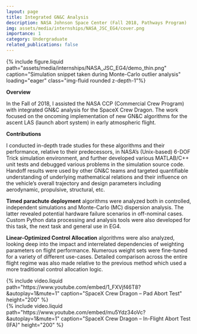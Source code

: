 ```yaml
---
layout: page
title: Integrated GN&C Analysis
description: NASA Johnson Space Center (Fall 2018, Pathways Program)
img: assets/media/internships/NASA_JSC_EG4/cover.png
importance: 1
category: Undergraduate
related_publications: false
---
```


<div class="row">
    <div class="col-sm mt-3 mt-md-0">
        {% include figure.liquid 
            path="assets/media/internships/NASA_JSC_EG4/demo_thin.png"
            caption="Simulation snippet taken during Monte-Carlo outlier analysis"
            loading="eager" class="img-fluid rounded z-depth-1"%}
    </div>
</div>

**Overview**

In the Fall of 2018, I assisted the NASA CCP (Commercial Crew Program) with integrated GN&C analysis for the SpaceX Crew Dragon. The work focused on the oncoming implementation of new GN&C algorithms for the ascent LAS (launch abort system) in early atmospheric flight.

**Contributions**

I conducted in-depth trade studies for these algorithms and their performance, relative to their predecessors, in NASA’s (Unix-based) 6-DOF Trick simulation environment, and further developed various MATLAB/C++ unit tests and debugged various problems in the simulation source code. Handoff results were used by other GN&C teams and targeted quantifiable understanding of underlying mathematical relations and their influence on the vehicle’s overall trajectory and design parameters including aerodynamic, propulsive, structural, etc.

**Timed parachute deployment** algorithms were analyzed both in controlled, independent simulations and Monte-Carlo (MC) dispersion analysis. The latter revealed potential hardware failure scenarios in off-nominal cases. Custom Python data processing and analysis tools were also developed for this task, the next task and general use in EG4.

**Linear-Optimized Control Allocation** algorithms were also analyzed, looking deep into the impact and interrelated dependencies of weighting parameters on flight performance. Numerous weight sets were fine-tuned for a variety of different use-cases. Detailed comparison across the entire flight regime was also made relative to the previous method which used a more traditional control allocation logic.

<div class="row">
    <div class="col-sm mt-3 mt-md-0">
        {% include video.liquid
            path="https://www.youtube.com/embed/1_FXVjf46T8?&autoplay=1&mute=1" 
            caption="SpaceX Crew Dragon – Pad Abort Test"
            height="200" %}
    </div>
    <div class="col-sm mt-3 mt-md-0">
        {% include video.liquid 
            path="https://www.youtube.com/embed/mu5Ydz34oVc?&autoplay=1&mute=1" 
            caption="SpaceX Crew Dragon – In-Flight Abort Test (IFA)"
            height="200" %}
    </div>
</div>